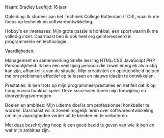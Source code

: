 Naam: Bradley
Leeftijd: 16 jaar

Opleiding: Ik studeer aan het Techniek College Rotterdam (TCR), waar ik me focus op techniek en softwareontwikkeling.

Hobby's en interesses: Mijn grote passie is honkbal, een sport waarin ik me volledig inzet. Daarnaast ben ik ook heel erg geïnteresseerd in programmeren en technologie.

Vaardigheden:

Management en samenwerking
Snelle leerling
HTML/CSS
JavaScript
PHP
Persoonlijkheid: Ik ben een veelzijdig persoon die zowel energiek als rustig kan zijn, afhankelijk van de situatie. Mijn creativiteit en oplettendheid helpen me om problemen effectief op te lossen en nieuwe ideeën te ontwikkelen.

Prestaties: Ik ben trots op mijn programmeerprestaties en het feit dat ik op hoog niveau honkbal speel. Deze successen tonen mijn toewijding en doorzettingsvermogen.

Doelen en ambities: Mijn ultieme doel is om professioneel honkballer te worden. Daarnaast wil ik zoveel mogelijk leren over softwareontwikkeling om mijn vaardigheden verder uit te breiden en te verbeteren.

Met deze beschrijving hoop ik een goed beeld te geven van wie ik ben en wat mijn ambities zijn.
